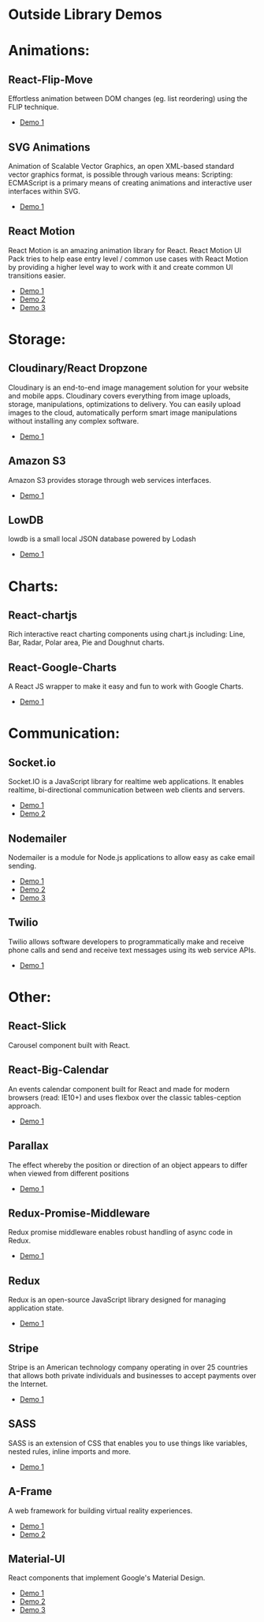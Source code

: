 # Outside Library Demos


# Animations: 

## React-Flip-Move
Effortless animation between DOM changes (eg. list reordering) using the FLIP technique.
* [Demo 1](https://github.com/dan-valentine/react-flip-move-demo)


## SVG Animations
Animation of Scalable Vector Graphics, an open XML-based standard vector graphics format, is possible through various means: Scripting: ECMAScript is a primary means of creating animations and interactive user interfaces within SVG.
* [Demo 1](https://github.com/emkeator/svg-animations)

## React Motion
React Motion is an amazing animation library for React. React Motion UI Pack tries to help ease entry level / common use cases with React Motion by providing a higher level way to work with it and create common UI transitions easier.
* [Demo 1](https://github.com/MeganMFisher/react-motion-demo)
* [Demo 2](https://github.com/spcbrn/react-motion-sandbox)
* [Demo 3](https://github.com/emkeator/react-motion-demo)


# Storage: 

## Cloudinary/React Dropzone
Cloudinary is an end-to-end image management solution for your website and mobile apps. Cloudinary covers everything from image uploads, storage, manipulations, optimizations to delivery. You can easily upload images to the cloud, automatically perform smart image manipulations without installing any complex software.
* [Demo 1](https://github.com/james-carlson/cloudinary-reactdropzone)


## Amazon S3
Amazon S3 provides storage through web services interfaces. 
* [Demo 1](https://github.com/brennongs/s3-react)


## LowDB 
lowdb is a small local JSON database powered by Lodash 
* [Demo 1](https://github.com/MeganMFisher/react-lowdb-demo)



# Charts:

## React-chartjs
Rich interactive react charting components using chart.js including: Line, Bar, Radar, Polar area, Pie and Doughnut charts.

## React-Google-Charts
A React JS wrapper to make it easy and fun to work with Google Charts.
* [Demo 1](https://github.com/MeganMFisher/react-google-charts-demo)


# Communication: 

## Socket.io
Socket.IO is a JavaScript library for realtime web applications. It enables realtime, bi-directional communication between web clients and servers.
* [Demo 1](https://github.com/masongalland/simple-socket-chat)
* [Demo 2](https://github.com/bethtelford/react-sockets-demo)

## Nodemailer 
Nodemailer is a module for Node.js applications to allow easy as cake email sending. 
* [Demo 1](https://github.com/MeganMFisher/nodemailer-demo)
* [Demo 2](https://github.com/bethtelford/nodemailer-demo)
* [Demo 3](https://github.com/joeblank/grahams/tree/master/nodemailer-example)

## Twilio 
Twilio allows software developers to programmatically make and receive phone calls and send and receive text messages using its web service APIs.
* [Demo 1](https://github.com/MeganMFisher/twilio-demo)



# Other: 

## React-Slick 
Carousel component built with React. 


## React-Big-Calendar
An events calendar component built for React and made for modern browsers (read: IE10+) and uses flexbox over the classic tables-ception approach.
* [Demo 1](https://github.com/MeganMFisher/react-big-calendar-demo)


## Parallax 
The effect whereby the position or direction of an object appears to differ when viewed from different positions
* [Demo 1](https://github.com/dandrewgarvin/parallax-workshop)


## Redux-Promise-Middleware
Redux promise middleware enables robust handling of async code in Redux.
* [Demo 1](https://github.com/dandrewgarvin/promise-middleware-demo)


## Redux 
Redux is an open-source JavaScript library designed for managing application state.
* [Demo 1](https://github.com/brennongs/small-redux)


## Stripe
Stripe is an American technology company operating in over 25 countries that allows both private individuals and businesses to accept payments over the Internet.
* [Demo 1](https://github.com/joeblank/react-stripe)


## SASS
SASS is an extension of CSS that enables you to use things like variables, nested rules, inline imports and more.
* [Demo 1](https://github.com/missyjeanbeutler/sass-demo)


## A-Frame
A web framework for building virtual reality experiences.
* [Demo 1](https://github.com/MeganMFisher/aframe-react-demo)
* [Demo 2](https://github.com/dandrewgarvin/aframe-io-workshop)


## Material-UI
React components that implement Google's Material Design.
* [Demo 1](https://github.com/MeganMFisher/material-ui-demo)
* [Demo 2](https://github.com/dandrewgarvin/material-ui-workshop)
* [Demo 3](https://github.com/bethtelford/material-ui-demo)